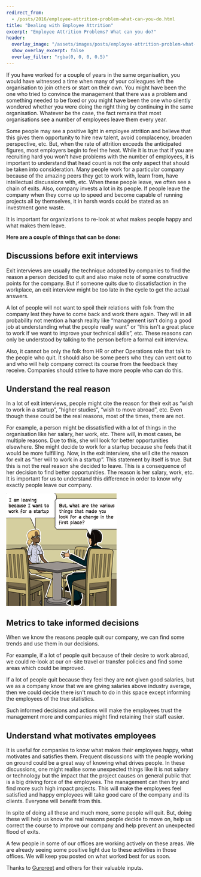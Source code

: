 ```yaml
---
redirect_from:
  - /posts/2016/employee-attrition-problem-what-can-you-do.html
title: "Dealing with Employee Attrition"
excerpt: "Employee Attrition Problems? What can you do?"
header:
  overlay_image: "/assets/images/posts/employee-attrition-problem-what-can-you-do/employee-attrition.png"
  show_overlay_excerpt: false
  overlay_filter: "rgba(0, 0, 0, 0.5)"
---
```


If you have worked for a couple of years in the same organisation, you would have witnessed a time when many of your 
colleagues left the organisation to join others or start on their own. You might have been the one who tried to convince
the management that there was a problem and something needed to be fixed or you might have been the one who silently 
wondered whether you were doing the right thing by continuing in the same organisation. Whatever be the case, the fact
remains that most organisations see a number of employees leave them every year.

Some people may see a positive light in employee attrition and believe that this gives them opportunity to hire new 
talent, avoid complacency, broaden perspective, etc. But, when the rate of attrition exceeds the anticipated figures, 
most employers begin to feel the heat.
While it is true that if you are recruiting hard you won't have problems with the number of employees, it is important 
to understand that head count is not the only aspect that should be taken into consideration. Many people work for a 
particular company because of the amazing peers they get to work with, learn from, have intellectual discussions with, 
etc. When these people leave, we often see a chain of exits. Also, company invests a lot in its people. If people leave 
the company when they come up to speed and become capable of running projects all by themselves, it in harsh words could 
be stated as an investment gone waste.

It is important for organizations to re-look at what makes people happy and what makes them leave.

**Here are a couple of things that can be done:**
## Discussions before exit interviews

Exit interviews are usually the technique adopted by companies to find the reason a person decided to quit and also make
note of some constructive points for the company. But if someone quits due to dissatisfaction in the workplace, an exit
interview might be too late in the cycle to get the actual answers.

A lot of people will not want to spoil their relations with folk from the company lest they have to come back and work 
there again. They will in all probability not mention a harsh reality like “management isn't doing a good job at 
understanding what the people really want” or “this isn't a great place to work if we want to improve your technical
skills”, etc. These reasons can only be understood by talking to the person before a formal exit interview.

Also, it cannot be only the folk from HR or other Operations role that talk to the people who quit. It should also be 
some peers who they can vent out to and who will help company correct its course from the feedback they receive.
Companies should strive to have more people who can do this.

## Understand the real reason

In a lot of exit interviews, people might cite the reason for their exit as “wish to work in a startup”, “higher studies”, 
“wish to move abroad”, etc. Even though these could be the real reasons, most of the times, there are not.

For example, a person might be dissatisfied with a lot of things in the organisation like her salary, her work, etc. 
There will, in most cases, be multiple reasons. Due to this, she will look for better opportunities elsewhere. She might
decide to work for a startup because she feels that it would be more fulfilling. Now, in the exit interview, she will 
cite the reason for exit as “her will to work in a startup”. This statement by itself is true. But this is not the real 
reason she decided to leave. This is a consequence of her decision to find better opportunities. The reason is her 
salary, work, etc. It is important for us to understand this difference in order to know why exactly people leave our 
company.

![Find the real reason for employee exit](/assets/images/posts/employee-attrition-problem-what-can-you-do/find-real-reason-for-employee-exit.png)

## Metrics to take informed decisions

When we know the reasons people quit our company, we can find some trends and use them in our decisions. 

For example, if a lot of people quit because of their desire to work abroad, we could re-look at our on-site travel 
or transfer policies and find some areas which could be improved.

If a lot of people quit because they feel they are not given good salaries, but we as a company know that we are giving 
salaries above industry average, then we could decide there isn't much to do in this space except informing the 
employees of the true statistics.

Such informed decisions and actions will make the employees trust the management more and companies might find retaining 
their staff easier.

## Understand what motivates employees

It is useful for companies to know what makes their employees happy, what motivates and satisfies them. Frequent 
discussions with the people working on ground could be a great way of knowing what drives people. In these discussions,
one might realise some unexpected things like it is not salary or technology but the impact that the project causes on 
general public that is a big driving force of the employees. The management can then try and find more such high impact 
projects. This will make the employees feel satisfied and happy employees will take good care of the company and its 
clients. Everyone will benefit from this.

In spite of doing all these and much more, some people will quit. But, doing these will help us know the real reasons 
people decide to move on, help us correct the course to improve our company and help prevent an unexpected flood of 
exits.

A few people in some of our offices are working actively on these areas. We are already seeing some positive light due 
to these activities in those offices. We will keep you posted on what worked best for us soon.

Thanks to <a href="https://twitter.com/_zenx_" target="_blank">Gurpreet</a> and others for their valuable inputs.